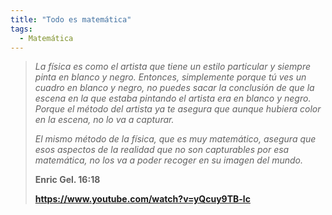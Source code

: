 ```yaml
---
title: "Todo es matemática"
tags:
  - Matemática
---
```

> _La física es como el artista que tiene un estilo particular y siempre pinta en blanco y negro. Entonces, simplemente porque tú ves un cuadro en blanco y negro, no puedes sacar la conclusión de que la escena en la que estaba pintando el artista era en blanco y negro. Porque el método del artista ya te asegura que aunque hubiera color en la escena, no lo va a capturar._
>
> _El mismo método de la física, que es muy matemático, asegura que esos aspectos de la realidad que no son capturables por esa matemática, no los va a poder recoger en su imagen del mundo._
>
> **Enric Gel. 16:18**
> 
> **https://www.youtube.com/watch?v=yQcuy9TB-lc**
